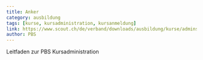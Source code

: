 ```yaml
---
title: Anker
category: ausbildung
tags: [kurse, kursadministration, kursanmeldung]
link: https://www.scout.ch/de/verband/downloads/ausbildung/kurse/adminstration/leitfaeden-zur-kursadministration/anker-leitfaden-zur-pbs-kursadministration-version-2015-midata/view
author: PBS
---
```


Leitfaden zur PBS Kursadministration
